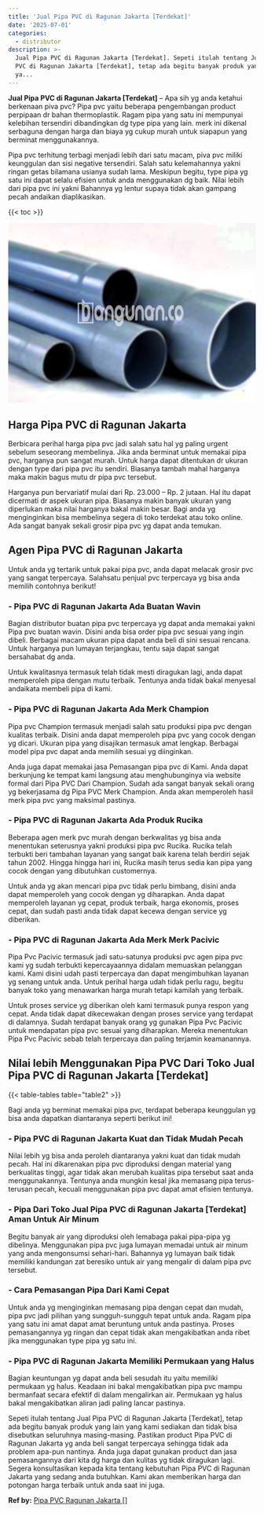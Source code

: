 ```yaml
---
title: 'Jual Pipa PVC di Ragunan Jakarta [Terdekat]'
date: '2025-07-01'
categories:
  - distributor
description: >-
  Jual Pipa PVC di Ragunan Jakarta [Terdekat]. Sepeti itulah tentang Jual Pipa
  PVC di Ragunan Jakarta [Terdekat], tetap ada begitu banyak produk yang lain
  ya...
---
```


**Jual Pipa PVC di Ragunan Jakarta \[Terdekat\]** – Apa sih yg anda ketahui berkenaan piva pvc? Pipa pvc yaitu beberapa pengembangan product perpipaan dr bahan thermoplastik. Ragam pipa yang satu ini mempunyai kelebihan tersendiri dibandingkan dg type pipa yang lain. merk ini dikenal serbaguna dengan harga dan biaya yg cukup murah untuk siapapun yang berminat menggunakannya.

Pipa pvc terhitung terbagi menjadi lebih dari satu macam, piva pvc miliki keunggulan dan sisi negative tersendiri. Salah satu kelemahannya yakni ringan getas bilamana usianya sudah lama. Meskipun begitu, type pipa yg satu ini dapat selalu efisien untuk anda menggunakan dg baik. Nilai lebih dari pipa pvc ini yakni Bahannya yg lentur supaya tidak akan gampang pecah andaikan diaplikasikan.

{{< toc >}}

![Jual Pipa PVC di Ragunan Jakarta [Terdekat]](/images/jaul-pipa-pvc-60.png)

## Harga Pipa PVC di Ragunan Jakarta

Berbicara perihal harga pipa pvc jadi salah satu hal yg paling urgent sebelum seseorang membelinya. Jika anda berminat untuk memakai pipa pvc, harganya pun sangat murah. Untuk harga dapat ditentukan dr ukuran dengan type dari pipa pvc itu sendiri. Biasanya tambah mahal harganya maka makin bagus mutu dr pipa pvc tersebut.

Harganya pun bervariatif mulai dari Rp. 23.000 – Rp. 2 jutaan. Hal itu dapat dicermati dr aspek ukuran pipa. Biasanya makin banyak ukuran yang diperlukan maka nilai harganya bakal makin besar. Bagi anda yg menginginkan bisa membelinya segera di toko terdekat atau toko online. Ada sangat banyak sekali grosir pipa pvc yg dapat anda temukan.

## Agen Pipa PVC di Ragunan Jakarta

Untuk anda yg tertarik untuk pakai pipa pvc, anda dapat melacak grosir pvc yang sangat terpercaya. Salahsatu penjual pvc terpercaya yg bisa anda memilih contohnya berikut!

### \- Pipa PVC di Ragunan Jakarta Ada Buatan Wavin

Bagian distributor buatan pipa pvc terpercaya yg dapat anda memakai yakni Pipa pvc buatan wavin. Disini anda bisa order pipa pvc sesuai yang ingin dibeli. Berbagai macam ukuran pipa dapat anda beli di sini sesuai rencana. Untuk harganya pun lumayan terjangkau, tentu saja dapat sangat bersahabat dg anda.

Untuk kwalitasnya termasuk telah tidak mesti diragukan lagi, anda dapat memperoleh pipa dengan mutu terbaik. Tentunya anda tidak bakal menyesal andaikata membeli pipa di kami.

### \- Pipa PVC di Ragunan Jakarta Ada Merk Champion

Pipa pvc Champion termasuk menjadi salah satu produksi pipa pvc dengan kualitas terbaik. Disini anda dapat memperoleh pipa pvc yang cocok dengan yg dicari. Ukuran pipa yang disajikan termasuk amat lengkap. Berbagai model pipa pvc dapat anda memilih sesuai yg diinginkan.

Anda juga dapat memakai jasa Pemasangan pipa pvc di Kami. Anda dapat berkunjung ke tempat kami langsung atau menghubunginya via website formal dari Pipa PVC Dari Champion. Sudah ada sangat banyak sekali orang yg bekerjasama dg Pipa PVC Merk Champion. Anda akan memperoleh hasil merk pipa pvc yang maksimal pastinya.

### \- Pipa PVC di Ragunan Jakarta Ada Produk Rucika

Beberapa agen merk pvc murah dengan berkwalitas yg bisa anda menentukan seterusnya yakni produksi pipa pvc Rucika. Rucika telah terbukti beri tambahan layanan yang sangat baik karena telah berdiri sejak tahun 2002. Hingga hingga hari ini, Rucika masih terus sedia kan pipa yang cocok dengan yang dibutuhkan customernya.

Untuk anda yg akan mencari pipa pvc tidak perlu bimbang, disini anda dapat memperoleh yang cocok dengan yg diharapkan. Anda dapat memperoleh layanan yg cepat, produk terbaik, harga ekonomis, proses cepat, dan sudah pasti anda tidak dapat kecewa dengan service yg diberikan.

### \- Pipa PVC di Ragunan Jakarta Ada Merk Merk Pacivic

Pipa Pvc Pacivic termasuk jadi satu-satunya produksi pvc agen pipa pvc kami yg sudah terbukti kepercayaannya didalam memuaskan pelanggan kami. Kami disini udah pasti terpercaya dan dapat mengimbuhkan layanan yg senang untuk anda. Untuk perihal harga udah tidak perlu ragu, begitu banyak toko yang menawarkan harga murah tetapi kamilah yang terbaik.

Untuk proses service yg diberikan oleh kami termasuk punya respon yang cepat. Anda tidak dapat dikecewakan dengan proses service yang terdapat di dalamnya. Sudah terdapat banyak orang yg gunakan Pipa Pvc Pacivic untuk mendapatan pipa pvc sesuai yang diharapkan. Mereka menentukan Pipa Pvc Pacivic sebab telah terpercaya dan paling terjamin keamanannya.

## Nilai lebih Menggunakan Pipa PVC Dari Toko Jual Pipa PVC di Ragunan Jakarta \[Terdekat\]

{{< table-tables table="table2" >}}

Bagi anda yg berminat memakai pipa pvc, terdapat beberapa keunggulan yg bisa anda dapatkan diantaranya seperti berikut ini!

### \- Pipa PVC di Ragunan Jakarta Kuat dan Tidak Mudah Pecah

Nilai lebih yg bisa anda peroleh diantaranya yakni kuat dan tidak mudah pecah. Hal ini dikarenakan pipa pvc diproduksi dengan material yang berkualitas tinggi, agar tidak akan merubah kualitas pipa tersebut saat anda menggunakannya. Tentunya anda mungkin kesal jika memasang pipa terus-terusan pecah, kecuali menggunakan pipa pvc dapat amat efisien tentunya.

### \- Pipa Dari Toko Jual Pipa PVC di Ragunan Jakarta \[Terdekat\] Aman Untuk Air Minum

Begitu banyak air yang diproduksi oleh lemabaga pakai pipa-pipa yg dibelinya. Menggunakan pipa pvc juga lumayan memadai untuk air minum yang anda mengonsumsi sehari-hari. Bahannya yg lumayan baik tidak memiliki kandungan zat beresiko untuk air yang mengalir di dalam pipa pvc tersebut.

### \- Cara Pemasangan Pipa Dari Kami Cepat

Untuk anda yg menginginkan memasang pipa dengan cepat dan mudah, pipa pvc jadi pilihan yang sungguh-sungguh tepat untuk anda. Ragam pipa yang satu ini amat dapat amat beruntung untuk anda pastinya. Proses pemasangannya yg ringan dan cepat tidak akan mengakibatkan anda ribet jika menggunakan type pipa yg satu ini.

### \- Pipa PVC di Ragunan Jakarta Memiliki Permukaan yang Halus

Bagian keuntungan yg dapat anda beli sesudah itu yaitu memiliki permukaan yg halus. Keadaan ini bakal mengakibatkan pipa pvc mampu bermanfaat secara efektif di dalam mengalirkan air. Permukaan yg halus bakal mengakibatkan aliran jadi paling lancar pastinya.

Sepeti itulah tentang Jual Pipa PVC di Ragunan Jakarta \[Terdekat\], tetap ada begitu banyak produk yang lain yang kami sediakan dan tidak bisa disebutkan seluruhnya masing-masing. Pastikan product Pipa PVC di Ragunan Jakarta yg anda beli sangat terpercaya sehingga tidak ada problem apa-pun nantinya. Anda juga dapat gunakan product dan jasa pemasangannya dari kita dg harga dan kulitas yg tidak diragukan lagi. Segera konsultasikan kepada kita tentang kebutuhan Pipa PVC di Ragunan Jakarta yang sedang anda butuhkan. Kami akan memberikan harga dan potongan harga terbaik untuk anda saat ini juga.

**Ref by:** [Pipa PVC Ragunan Jakarta []](https://id.wikipedia.org/wiki/Pipa)

